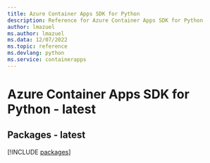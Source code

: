 ```yaml
---
title: Azure Container Apps SDK for Python
description: Reference for Azure Container Apps SDK for Python
author: lmazuel
ms.author: lmazuel
ms.data: 12/07/2022
ms.topic: reference
ms.devlang: python
ms.service: containerapps
---
```

# Azure Container Apps SDK for Python - latest
## Packages - latest
[!INCLUDE [packages](container-apps-index.md)]